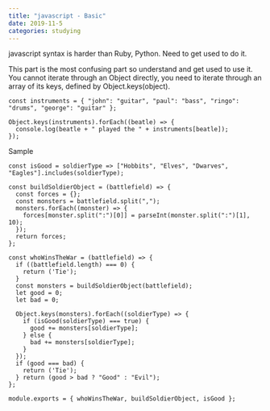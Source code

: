 ```yaml
---
title: "javascript - Basic"
date: 2019-11-5
categories: studying
---
```


javascript syntax is harder than Ruby, Python. 
Need to get used to do it. 


This part is the most confusing part so understand and get used to use it. 
You cannot iterate through an Object directly, you need to iterate through an array of its keys, defined by Object.keys(object).

```
const instruments = { "john": "guitar", "paul": "bass", "ringo": "drums", "george": "guitar" };

Object.keys(instruments).forEach((beatle) => {
  console.log(beatle + " played the " + instruments[beatle]);
});
```


Sample

```
const isGood = soldierType => ["Hobbits", "Elves", "Dwarves", "Eagles"].includes(soldierType);

const buildSoldierObject = (battlefield) => {
  const forces = {};
  const monsters = battlefield.split(",");
  monsters.forEach((monster) => {
    forces[monster.split(":")[0]] = parseInt(monster.split(":")[1], 10);
  });
  return forces;
};

const whoWinsTheWar = (battlefield) => {
  if ((battlefield.length) === 0) {
    return ('Tie');
  }
  const monsters = buildSoldierObject(battlefield);
  let good = 0;
  let bad = 0;

  Object.keys(monsters).forEach((soldierType) => {
    if (isGood(soldierType) === true) {
      good += monsters[soldierType];
    } else {
      bad += monsters[soldierType];
    }
  });
  if (good === bad) {
    return ('Tie');
  } return (good > bad ? "Good" : "Evil");
};

module.exports = { whoWinsTheWar, buildSoldierObject, isGood };
```



